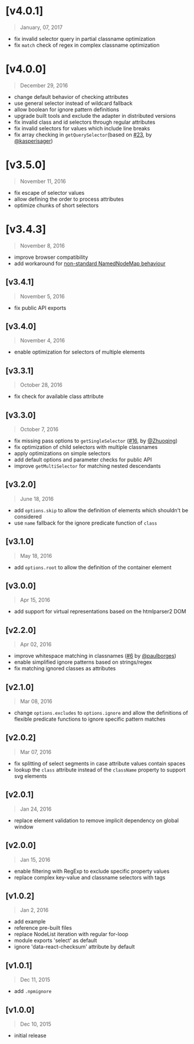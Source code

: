 # [v4.0.1]
> January, 07, 2017

- fix invalid selector query in partial classname optimization
- fix `match` check of regex in complex classname optimization


# [v4.0.0]
> December 29, 2016

- change default behavior of checking attributes
- use general selector instead of wildcard fallback
- allow boolean for ignore pattern definitions
- upgrade built tools and exclude the adapter in distributed versions
- fix invalid class and id selectors through regular attributes
- fix invalid selectors for values which include line breaks
- fix array checking in `getQuerySelector`(based on [#23](https://github.com/Autarc/optimal-select/pull/23), by [@kasperisager](https://github.com/kasperisager))


# [v3.5.0]
> November 11, 2016

- fix escape of selector values
- allow defining the order to process attributes
- optimize chunks of short selectors


# [v3.4.3]
> November 8, 2016

- improve browser compatibility
- add workaround for [non-standard NamedNodeMap behaviour](https://github.com/ariya/phantomjs/issues/14634)


## [v3.4.1]
> November 5, 2016

- fix public API exports


## [v3.4.0]
> November 4, 2016

- enable optimization for selectors of multiple elements


## [v3.3.1]
> October 28, 2016

- fix check for available class attribute


## [v3.3.0]
> October 7, 2016

- fix missing pass options to `getSingleSelector` ([#16](https://github.com/Autarc/optimal-select/pull/16), by [@Zhuoqing](https://github.com/Zhuoqing))
- fix optimization of child selectors with multiple classnames
- apply optimizations on simple selectors
- add default options and parameter checks for public API
- improve `getMultiSelector` for matching nested descendants


## [v3.2.0]
> June 18, 2016

- add `options.skip` to allow the definition of elements which shouldn't be considered
- use `name` fallback for the ignore predicate function of `class`


## [v3.1.0]
> May 18, 2016

- add `options.root` to allow the definition of the container element


## [v3.0.0]
> Apr 15, 2016

- add support for virtual representations based on the htmlparser2 DOM


## [v2.2.0]
> Apr 02, 2016

- improve whitespace matching in classnames ([#6](https://github.com/Autarc/optimal-select/pull/6) by [@paulborges](https://github.com/pauloborges))
- enable simplified ignore patterns based on strings/regex
- fix matching ignored classes as attributes


## [v2.1.0]
> Mar 08, 2016

- change `options.excludes` to `options.ignore` and allow the definitions of flexible predicate functions to ignore specific pattern matches


## [v2.0.2]
> Mar 07, 2016

- fix splitting of select segments in case attribute values contain spaces
- lookup the `class` attribute instead of the `className` property to support svg elements


## [v2.0.1]
> Jan 24, 2016

- replace element validation to remove implicit dependency on global window


## [v2.0.0]
> Jan 15, 2016

- enable filtering with RegExp to exclude specific property values
- replace complex key-value and classname selectors with tags


## [v1.0.2]
> Jan 2, 2016

- add example
- reference pre-built files
- replace NodeList iteration with regular for-loop
- module exports 'select' as default
- ignore 'data-react-checksum' attribute by default


## [v1.0.1]
> Dec 11, 2015

- add `.npmignore`


## [v1.0.0]
> Dec 10, 2015

- initial release

